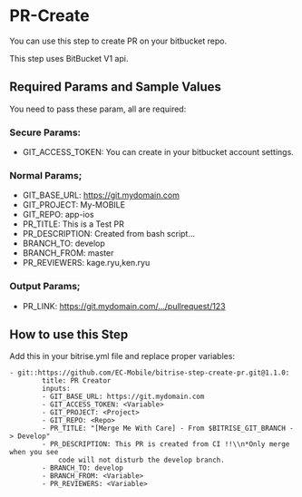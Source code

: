 # PR-Create

You can use this step to create PR on your bitbucket repo.

This step uses BitBucket V1 api.


## Required Params and Sample Values

You need to pass these param, all are required:

### Secure Params:

- GIT_ACCESS_TOKEN:                                 You can create in your bitbucket account settings.

### Normal Params;
- GIT_BASE_URL:                                     https://git.mydomain.com
- GIT_PROJECT:                                      My-MOBILE
- GIT_REPO:                                         app-ios
- PR_TITLE:                                         This is a Test PR
- PR_DESCRIPTION:                                   Created from bash script...
- BRANCH_TO:                                        develop
- BRANCH_FROM:                                      master
- PR_REVIEWERS:                                     kage.ryu,ken.ryu

### Output Params;
- PR_LINK:                                          https://git.mydomain.com/.../pullrequest/123

## How to use this Step

Add this in your bitrise.yml file and replace proper variables:
```
- git::https://github.com/EC-Mobile/bitrise-step-create-pr.git@1.1.0:
        title: PR Creator
        inputs:
        - GIT_BASE_URL: https://git.mydomain.com
        - GIT_ACCESS_TOKEN: <Variable>
        - GIT_PROJECT: <Project>
        - GIT_REPO: <Repo>
        - PR_TITLE: "[Merge Me With Care] - From $BITRISE_GIT_BRANCH -> Develop"
        - PR_DESCRIPTION: This PR is created from CI !!\\n*Only merge when you see
            code will not disturb the develop branch.
        - BRANCH_TO: develop
        - BRANCH_FROM: <Variable>
        - PR_REVIEWERS: <Variable>
```
